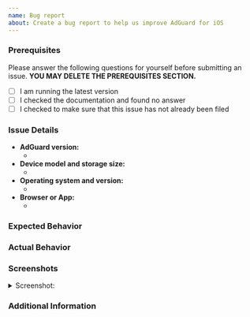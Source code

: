 ```yaml
---
name: Bug report
about: Create a bug report to help us improve AdGuard for iOS
---
```


<!--  As an open-source project with a dedicated but small maintainer team, it can sometimes take a long time for issues to be addressed so please be patient and we will get back to you as soon as we can.
-->

### Prerequisites

Please answer the following questions for yourself before submitting an issue. **YOU MAY DELETE THE PREREQUISITES SECTION.**

- [ ] I am running the latest version
- [ ] I checked the documentation and found no answer
- [ ] I checked to make sure that this issue has not already been filed

### Issue Details

<!--- Please include all relevant details about the environment you experienced the bug in -->

- **AdGuard version:**
  - <!-- (e.g. AdGuard for iOS v3.0.1) -->
- **Device model and storage size:**
  - <!-- (e.g. iPhone 6s 64gb) -->
- **Operating system and version:**
  - <!-- (e.g. 10.3.1) -->
- **Browser or App:**
  - <!-- (delete if this is not related to any other app) -->

### Expected Behavior

<!-- A clear and concise description of what you expected to happen. -->

### Actual Behavior

<!-- A clear and concise description of what actually happened. -->

### Screenshots

<!-- If applicable, add screenshots to help explain your problem. -->

<details><summary>Screenshot:</summary>

<!--- drag and drop, upload or paste your screenshot to this area-->

</details>

### Additional Information

<!-- Add any other context about the problem here. -->
